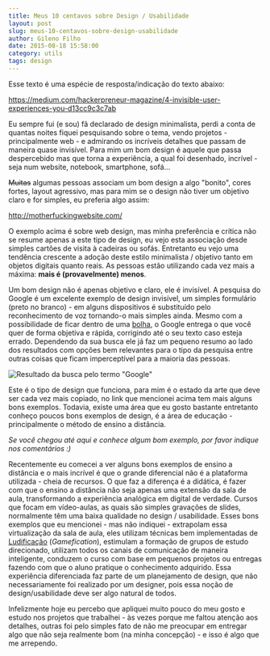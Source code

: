 ```yaml
---
title: Meus 10 centavos sobre Design / Usabilidade
layout: post
slug: meus-10-centavos-sobre-design-usabilidade
author: Gileno Filho
date: 2015-08-18 15:58:00
category: utils
tags: design
---
```


Esse texto é uma espécie de resposta/indicação do texto abaixo:

https://medium.com/hackerpreneur-magazine/4-invisible-user-experiences-you-d13cc9c3c7ab

Eu sempre fui (e sou) fã declarado de design minimalista, perdi a conta de quantas noites fiquei pesquisando sobre o tema, vendo projetos - principalmente web - e admirando os incríveis detalhes que passam de maneira quase invisível. Para mim um bom design é aquele que passa despercebido mas que torna a experiência, a qual foi desenhado, incrível - seja num website, notebook, smartphone, sofá...

~~Muitas~~ algumas pessoas associam um bom design a algo "bonito", cores fortes, layout agressivo, mas para mim se o design não tiver um objetivo claro e for simples, eu preferia algo assim:

http://motherfuckingwebsite.com/

O exemplo acima é sobre web design, mas minha preferência e crítica não se resume apenas a este tipo de design, eu vejo esta associação desde simples cartões de visita à cadeiras ou sofás. Entretanto eu vejo uma tendência crescente a adoção deste estilo minimalista / objetivo tanto em objetos digitais quanto reais. As pessoas estão utilizando cada vez mais a máxima: **mais é (provavelmente) menos**.

Um bom design não é apenas objetivo e claro, ele é invisível. A pesquisa do Google é um excelente exemplo de design invisível, um simples formulário (preto no branco) - em alguns dispositivos é substituído pelo reconhecimento de voz tornando-o mais simples ainda. Mesmo com a possibilidade de ficar dentro de uma [bolha](https://en.wikipedia.org/wiki/Filter_bubble), o Google entrega o que você quer de forma objetiva e rápida, corrigindo até o seu texto caso esteja errado. Dependendo da sua busca ele já faz um pequeno resumo ao lado dos resultados com opções bem relevantes para o tipo da pesquisa entre outras coisas que ficam imperceptível para a maioria das pessoas.

![Resultado da busca pelo termo "Google"](/content/images/2015/08/Screen-Shot-2015-08-14-at-18-23-27.png)

Este é o tipo de design que funciona, para mim é o estado da arte que deve ser cada vez mais copiado, no link que mencionei acima tem mais alguns bons exemplos. Todavia, existe uma área que eu gosto bastante entretanto conheço poucos bons exemplos de design, é a área de educação - principalmente o método de ensino a distância.

*Se você chegou até aqui e conhece algum bom exemplo, por favor indique nos comentários :)*

Recentemente eu comecei a ver alguns bons exemplos de ensino a distância e o mais incrível é que o grande diferencial não é a plataforma utilizada - cheia de recursos. O que faz a diferença é a didática, é fazer com que o ensino a distância não seja apenas uma extensão da sala de aula, transformando a experiência analógica em digital de verdade. Cursos que focam em vídeo-aulas, as quais são simples gravações de slides, normalmente têm uma baixa qualidade no design / usabilidade. Esses bons exemplos que eu mencionei - mas não indiquei - extrapolam essa virtualização da sala de aula, eles utilizam técnicas bem implementadas de [Ludificação](https://pt.wikipedia.org/wiki/Ludifica%C3%A7%C3%A3o) (*Gamefication*),  estimulam a formação de grupos de estudo direcionado, utilizam todos os canais de comunicação de maneira inteligente, conduzem o curso com base em pequenos projetos ou entregas fazendo com que o aluno pratique o conhecimento adquirido. Essa experiência diferenciada faz parte de um planejamento de design, que não necessariamente foi realizado por um designer, pois essa noção de design/usabilidade deve ser algo natural de todos.

Infelizmente hoje eu percebo que apliquei muito pouco do meu gosto e estudo nos projetos que trabalhei - às vezes porque me faltou atenção aos detalhes, outras foi pelo simples fato de não me preocupar em entregar algo que não seja realmente bom (na minha concepção) - e isso é algo que me arrependo.
